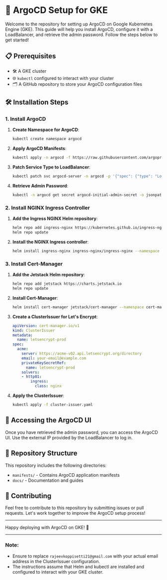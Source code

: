 # 🚀 ArgoCD Setup for GKE

Welcome to the repository for setting up ArgoCD on Google Kubernetes Engine (GKE). This guide will help you install ArgoCD, configure it with a LoadBalancer, and retrieve the admin password. Follow the steps below to get started!

## 📋 Prerequisites

- 🛠️ A GKE cluster
- 🌐 `kubectl` configured to interact with your cluster
- 🗂️ A GitHub repository to store your ArgoCD configuration files

## 🛠️ Installation Steps

### 1. Install ArgoCD

1. **Create Namespace for ArgoCD**:
    ```sh
    kubectl create namespace argocd
    ```

2. **Apply ArgoCD Manifests**:
    ```sh
    kubectl apply -n argocd -f https://raw.githubusercontent.com/argoproj/argo-cd/v2.4.7/manifests/install.yaml
    ```

3. **Patch Service Type to LoadBalancer**:
    ```sh
    kubectl patch svc argocd-server -n argocd -p '{"spec": {"type": "LoadBalancer"}}'
    ```

4. **Retrieve Admin Password**:
    ```sh
    kubectl -n argocd get secret argocd-initial-admin-secret -o jsonpath="{.data.password}" | base64 -d
    ```

### 2. Install NGINX Ingress Controller

1. **Add the Ingress NGINX Helm repository**:
    ```sh
    helm repo add ingress-nginx https://kubernetes.github.io/ingress-nginx
    helm repo update
    ```

2. **Install the NGINX Ingress controller**:
    ```sh
    helm install ingress-nginx ingress-nginx/ingress-nginx --namespace ingress-nginx --create-namespace
    ```

### 3. Install Cert-Manager

1. **Add the Jetstack Helm repository**:
    ```sh
    helm repo add jetstack https://charts.jetstack.io
    helm repo update
    ```

2. **Install Cert-Manager**:
    ```sh
    helm install cert-manager jetstack/cert-manager --namespace cert-manager --create-namespace --version v1.5.3
    ```

3. **Create a ClusterIssuer for Let's Encrypt**:

    ```yaml
    apiVersion: cert-manager.io/v1
    kind: ClusterIssuer
    metadata:
      name: letsencrypt-prod
    spec:
      acme:
        server: https://acme-v02.api.letsencrypt.org/directory
        email: your-email@example.com
        privateKeySecretRef:
          name: letsencrypt-prod
        solvers:
        - http01:
            ingress:
              class: nginx
    ```

4. **Apply the ClusterIssuer**:
    ```sh
    kubectl apply -f cluster-issuer.yaml
    ```

## 🎯 Accessing the ArgoCD UI

Once you have retrieved the admin password, you can access the ArgoCD UI. Use the external IP provided by the LoadBalancer to log in.

## 📂 Repository Structure

This repository includes the following directories:

- `manifests/` - Contains ArgoCD application manifests
- `docs/` - Documentation and guides

## 🤝 Contributing

Feel free to contribute to this repository by submitting issues or pull requests. Let's work together to improve the ArgoCD setup process!

---

Happy deploying with ArgoCD on GKE! 🚀

---

### Note:
- Ensure to replace `rajeevkoppisetti21@gmail.com` with your actual email address in the ClusterIssuer configuration.
- The instructions assume that Helm and kubectl are installed and configured to interact with your GKE cluster.
